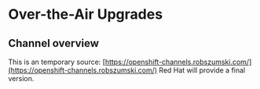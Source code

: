 # Over-the-Air Upgrades

## Channel overview

This is an temporary source: [https://openshift-channels.robszumski.com/](https://openshift-channels.robszumski.com/)
Red Hat will provide a final version.
